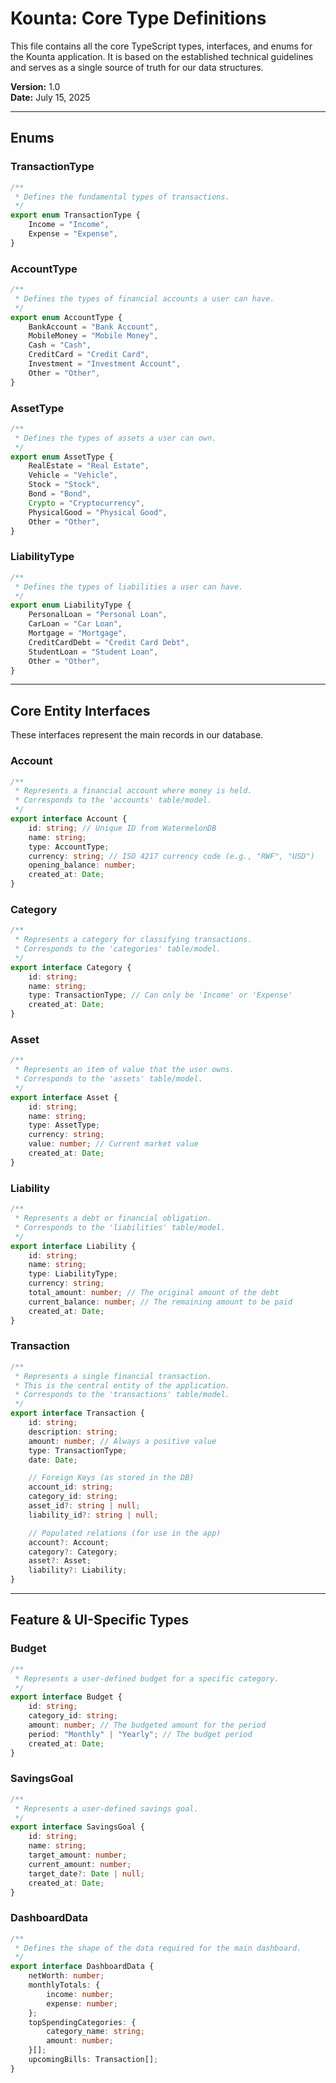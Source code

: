 # Kounta: Core Type Definitions

This file contains all the core TypeScript types, interfaces, and enums for the
Kounta application. It is based on the established technical guidelines and
serves as a single source of truth for our data structures.

**Version:** 1.0  
**Date:** July 15, 2025

---

## Enums

### TransactionType

```typescript
/**
 * Defines the fundamental types of transactions.
 */
export enum TransactionType {
	Income = "Income",
	Expense = "Expense",
}
```

### AccountType

```typescript
/**
 * Defines the types of financial accounts a user can have.
 */
export enum AccountType {
	BankAccount = "Bank Account",
	MobileMoney = "Mobile Money",
	Cash = "Cash",
	CreditCard = "Credit Card",
	Investment = "Investment Account",
	Other = "Other",
}
```

### AssetType

```typescript
/**
 * Defines the types of assets a user can own.
 */
export enum AssetType {
	RealEstate = "Real Estate",
	Vehicle = "Vehicle",
	Stock = "Stock",
	Bond = "Bond",
	Crypto = "Cryptocurrency",
	PhysicalGood = "Physical Good",
	Other = "Other",
}
```

### LiabilityType

```typescript
/**
 * Defines the types of liabilities a user can have.
 */
export enum LiabilityType {
	PersonalLoan = "Personal Loan",
	CarLoan = "Car Loan",
	Mortgage = "Mortgage",
	CreditCardDebt = "Credit Card Debt",
	StudentLoan = "Student Loan",
	Other = "Other",
}
```

---

## Core Entity Interfaces

These interfaces represent the main records in our database.

### Account

```typescript
/**
 * Represents a financial account where money is held.
 * Corresponds to the 'accounts' table/model.
 */
export interface Account {
	id: string; // Unique ID from WatermelonDB
	name: string;
	type: AccountType;
	currency: string; // ISO 4217 currency code (e.g., "RWF", "USD")
	opening_balance: number;
	created_at: Date;
}
```

### Category

```typescript
/**
 * Represents a category for classifying transactions.
 * Corresponds to the 'categories' table/model.
 */
export interface Category {
	id: string;
	name: string;
	type: TransactionType; // Can only be 'Income' or 'Expense'
	created_at: Date;
}
```

### Asset

```typescript
/**
 * Represents an item of value that the user owns.
 * Corresponds to the 'assets' table/model.
 */
export interface Asset {
	id: string;
	name: string;
	type: AssetType;
	currency: string;
	value: number; // Current market value
	created_at: Date;
}
```

### Liability

```typescript
/**
 * Represents a debt or financial obligation.
 * Corresponds to the 'liabilities' table/model.
 */
export interface Liability {
	id: string;
	name: string;
	type: LiabilityType;
	currency: string;
	total_amount: number; // The original amount of the debt
	current_balance: number; // The remaining amount to be paid
	created_at: Date;
}
```

### Transaction

```typescript
/**
 * Represents a single financial transaction.
 * This is the central entity of the application.
 * Corresponds to the 'transactions' table/model.
 */
export interface Transaction {
	id: string;
	description: string;
	amount: number; // Always a positive value
	type: TransactionType;
	date: Date;

	// Foreign Keys (as stored in the DB)
	account_id: string;
	category_id: string;
	asset_id?: string | null;
	liability_id?: string | null;

	// Populated relations (for use in the app)
	account?: Account;
	category?: Category;
	asset?: Asset;
	liability?: Liability;
}
```

---

## Feature & UI-Specific Types

### Budget

```typescript
/**
 * Represents a user-defined budget for a specific category.
 */
export interface Budget {
	id: string;
	category_id: string;
	amount: number; // The budgeted amount for the period
	period: "Monthly" | "Yearly"; // The budget period
	created_at: Date;
}
```

### SavingsGoal

```typescript
/**
 * Represents a user-defined savings goal.
 */
export interface SavingsGoal {
	id: string;
	name: string;
	target_amount: number;
	current_amount: number;
	target_date?: Date | null;
	created_at: Date;
}
```

### DashboardData

```typescript
/**
 * Defines the shape of the data required for the main dashboard.
 */
export interface DashboardData {
	netWorth: number;
	monthlyTotals: {
		income: number;
		expense: number;
	};
	topSpendingCategories: {
		category_name: string;
		amount: number;
	}[];
	upcomingBills: Transaction[];
}
```
